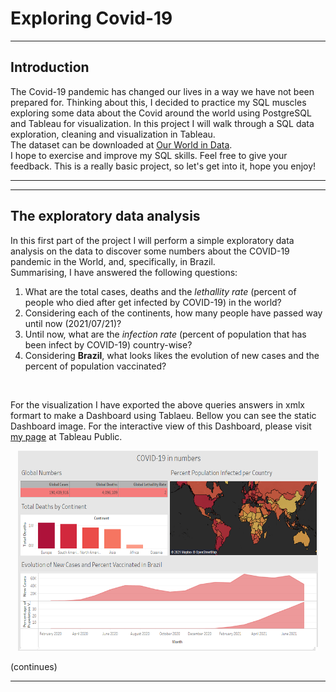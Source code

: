 # Exploring Covid-19

<hr>
<div>
  
## Introduction
  <p>

The Covid-19 pandemic has changed our lives in a way we have not been prepared for. Thinking about this, I decided to practice my SQL muscles exploring some data about the Covid around the world using PostgreSQL and Tableau for visualization. In this project I will walk through a SQL data exploration, cleaning and visualization in Tableau. <br>
The dataset can be downloaded at [Our World in Data](https://ourworldindata.org/covid-deaths). <br>
I hope to exercise and improve my SQL skills. Feel free to give your feedback. This is a really basic project, so let's get into it, hope you enjoy!<br>
  </p>

</div>
<hr>

<hr>
<div>

## The exploratory data analysis
  <p>
In this first part of the project I will perform a simple exploratory data analysis on the data to discover some numbers about the COVID-19 pandemic in the World, and, specifically, in Brazil. <br>
Summarising, I have answered the following questions: <br>
<ol>
<li>What are the total cases, deaths and the <i>lethallity rate</i> (percent of people who died after get infected by COVID-19) in the world?</li>
<li>Considering each of the continents, how many people have passed way until now (2021/07/21)?</li>
<li>Until now, what are the <i>infection rate</i> (percent of population that has been infect by COVID-19) country-wise?</li>
<li>Considering <b>Brazil</b>, what looks likes the evolution of new cases and the percent of population vaccinated?</li>
</ol>
<br>

For the visualization I have exported the above queries answers in xmlx formart to make a Dashboard using Tablaeu. Bellow you can see the static Dashboard image. For the interactive view of this Dashboard, please visit [my page](https://public.tableau.com/app/profile/michel.de.ara.jo/viz/COVID-19innumbers_16268902575460/Dashboard1?publish=yes) at Tableau Public. <br>

<p align="center">
<img width="480" height="320" src="images/eda_dashboard.png">



</p>
(continues)
  </p>

</div>
<hr>